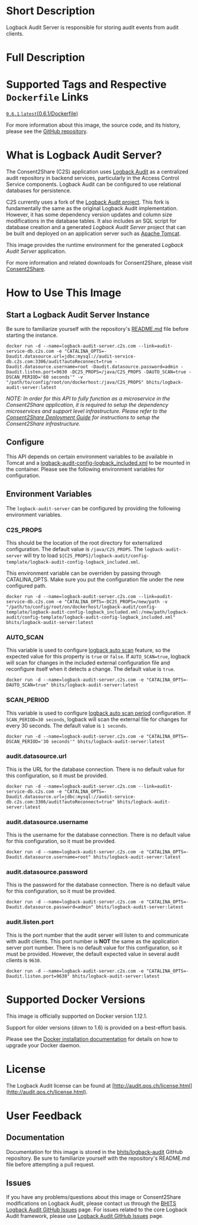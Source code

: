 
# Short Description

Logback Audit Server is responsible for storing audit events from audit clients.

# Full Description

# Supported Tags and Respective `Dockerfile` Links

[`0.6.1`](https://github.com/bhits/logback-audit/blob/master/audit-server-generator/logback-audit-server/src/main/docker/Dockerfile),[`latest`](https://github.com/bhits/logback-audit/blob/master/audit-server-generator/logback-audit-server/src/main/docker/Dockerfile)[(0.6.1/Dockerfile)](https://github.com/bhits/logback-audit/blob/master/audit-server-generator/logback-audit-server/src/main/docker/Dockerfile)

For more information about this image, the source code, and its history, please see the [GitHub repository](https://github.com/bhits/logback-audit).

# What is Logback Audit Server?

The Consent2Share (C2S) application uses [Logback Audit](http://audit.qos.ch/) as a centralized audit repository in backend services, particularly in the Access Control Service components. Logback Audit can be configured to use relational databases for persistence.

C2S currently uses a fork of the [Logback Audit project](https://github.com/qos-ch/logback-audit). This fork is fundamentally the same as the  original Logback Audit implementation. However, it has some dependency version updates and column size modifications in the database tables. It also includes an SQL script for database creation and a generated *Logback Audit Server* project that can be built and deployed on an application server such as [Apache Tomcat](http://tomcat.apache.org/).

This image provides the runtime environment for the generated *Logback Audit Server* application.

For more information and related downloads for Consent2Share, please visit [Consent2Share](https://bhits.github.io/consent2share/).

# How to Use This Image

## Start a Logback Audit Server Instance

Be sure to familiarize yourself with the repository's [README.md](https://github.com/bhits/logback-audit) file before starting the instance.

`docker run -d --name=logback-audit-server.c2s.com --link=audit-service-db.c2s.com -e "CATALINA_OPTS=-Daudit.datasource.url=jdbc:mysql://audit-service-db.c2s.com:3306/audit?autoReconnect=true -Daudit.datasource.username=root -Daudit.datasource.password=admin -Daudit.listen.port=9630 -DC2S_PROPS=/java/C2S_PROPS -DAUTO_SCAN=true -DSCAN_PERIOD='60 seconds'" -v "/path/to/config/root/on/dockerhost:/java/C2S_PROPS" bhits/logback-audit-server:latest`

*NOTE: In order for this API to fully function as a microservice in the Consent2Share application, it is required to setup the dependency microservices and support level infrastructure. Please refer to the [Consent2Share Deployment Guide](https://github.com/bhits/consent2share/releases/download/2.0.0/c2s-deployment-guide.pdf) for instructions to setup the Consent2Share infrastructure.*

## Configure

This API depends on certain environment variables to be available in Tomcat and a [logback-audit-config-logback_included.xml](https://github.com/bhits/logback-audit/blob/master/config-template/logback-audit-config-logback_included.xml) to be mounted in the container. Please see the following environment variables for configuration.

## Environment Variables

The `logback-audit-server` can be configured by providing the following environment variables.

### C2S_PROPS

This should be the location of the root directory for externalized configuration. The default value is `/java/C2S_PROPS`. The `logback-audit-server` will try to load `${C2S_PROPS}/logback-audit/config-template/logback-audit-config-logback_included.xml`.

This environment variable can be overriden by passing through CATALINA_OPTS. Make sure you put the configuration file under the new configured path.

`docker run -d --name=logback-audit-server.c2s.com --link=audit-service-db.c2s.com -e "CATALINA_OPTS=-DC2S_PROPS=/new/path -v "/path/to/config/root/on/dockerhost/logback-audit/config-template/logback-audit-config-logback_included.xml:/new/path/logback-audit/config-template/logback-audit-config-logback_included.xml" bhits/logback-audit-server:latest`

### AUTO_SCAN 

This variable is used to configure [logback auto scan](http://logback.qos.ch/manual/configuration.html#autoScan) feature, so the expected value for this property is `true` or `false`. If `AUTO_SCAN=true`, logback will scan for changes in the included external configuration file and reconfigure itself when it detects a change. The default value is `true`.

`docker run -d --name=logback-audit-server.c2s.com -e "CATALINA_OPTS=-DAUTO_SCAN=true" bhits/logback-audit-server:latest`

### SCAN_PERIOD 

This variable is used to configure [logback auto scan period](http://logback.qos.ch/manual/configuration.html#autoScan) configuration. If `SCAN_PERIOD=30 seconds`, logback will scan the external file for changes for every 30 seconds. The default value is `1 seconds`.

`docker run -d --name=logback-audit-server.c2s.com -e "CATALINA_OPTS=-DSCAN_PERIOD='30 seconds'" bhits/logback-audit-server:latest`

### audit.datasource.url

This is the URL for the database connection. There is no default value for this configuration, so it must be provided.

`docker run -d --name=logback-audit-server.c2s.com --link=audit-service-db.c2s.com -e "CATALINA_OPTS=-Daudit.datasource.url=jdbc:mysql://audit-service-db.c2s.com:3306/audit?autoReconnect=true" bhits/logback-audit-server:latest`

### audit.datasource.username

This is the username for the database connection. There is no default value for this configuration, so it must be provided.

`docker run -d --name=logback-audit-server.c2s.com -e "CATALINA_OPTS=-Daudit.datasource.username=root" bhits/logback-audit-server:latest`

### audit.datasource.password

This is the password for the database connection. There is no default value for this configuration, so it must be provided.

`docker run -d --name=logback-audit-server.c2s.com -e "CATALINA_OPTS=-Daudit.datasource.password=admin" bhits/logback-audit-server:latest`

### audit.listen.port

This is the port number that the audit server will listen to and communicate with audit clients. This port number is **NOT** the same as the application server port number. There is no default value for this configuration, so it must be provided. However, the default expected value in several audit clients is `9630`.

`docker run -d --name=logback-audit-server.c2s.com -e "CATALINA_OPTS=-Daudit.listen.port=9630" bhits/logback-audit-server:latest`


# Supported Docker Versions

This image is officially supported on Docker version 1.12.1.

Support for older versions (down to 1.6) is provided on a best-effort basis.

Please see the [Docker installation documentation](https://docs.docker.com/engine/installation/) for details on how to upgrade your Docker daemon.

# License

The Logback Audit license can be found at [http://audit.qos.ch/license.html](http://audit.qos.ch/license.html).

# User Feedback

## Documentation

Documentation for this image is stored in the [bhits/logback-audit](https://github.com/bhits/logback-audit) GitHub repository. Be sure to familiarize yourself with the repository's README.md file before attempting a pull request.

## Issues

If you have any problems/questions about this image or Consent2Share modifications on Logback Audit, please contact us through the [BHITS Logback Audit GitHub Issues](https://github.com/bhits/logback-audit/issues) page. For issues related to the core Logback Audit framework, please use [Logback Audit GitHub Issues](https://github.com/qos-ch/logback-audit/issues) page.